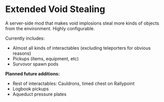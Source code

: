 # Extended Void Stealing

A server-side mod that makes void implosions steal more kinds of objects from the environment. Highly configurable.

Currently includes:
* Almost all kinds of interactables (excluding teleporters for obvious reasons)
* Pickups (items, equipment, etc)
* Survovor spawn pods

**Planned future additions:**
  * Rest of interactables: Cauldrons, timed chest on Rallypoint
  * Logbook pickups
  * Aqueduct pressure plates